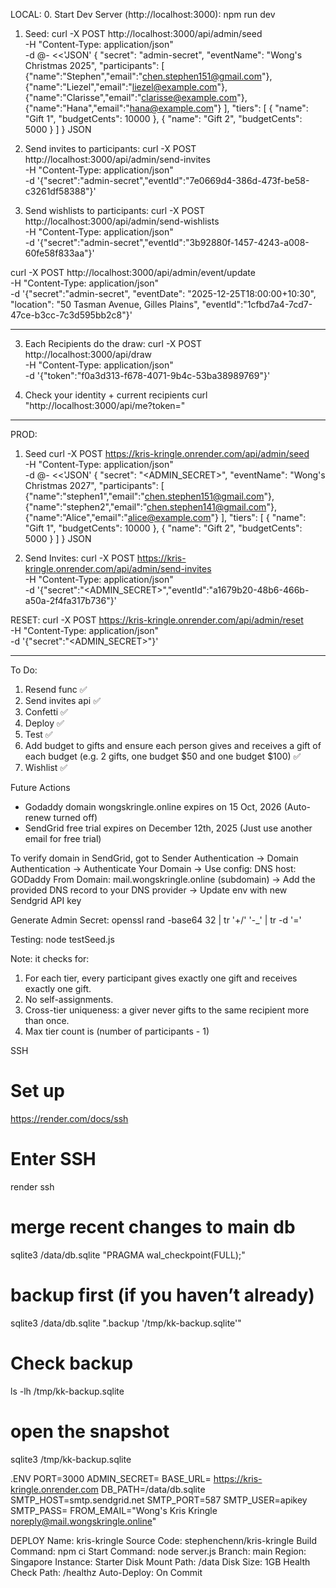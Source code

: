 LOCAL:
0. Start Dev Server (http://localhost:3000):
npm run dev

1. Seed:
curl -X POST http://localhost:3000/api/admin/seed \
  -H "Content-Type: application/json" \
  -d @- <<'JSON'
{
  "secret": "admin-secret",
  "eventName": "Wong's Christmas 2025",
  "participants": [
    {"name":"Stephen","email":"chen.stephen151@gmail.com"},
    {"name":"Liezel","email":"liezel@example.com"},
    {"name":"Clarisse","email":"clarisse@example.com"},
    {"name":"Hana","email":"hana@example.com"}
  ],
  "tiers": [
    { "name": "Gift 1", "budgetCents": 10000 },
    { "name": "Gift 2", "budgetCents":  5000 }
  ]
}
JSON

2. Send invites to participants:
curl -X POST http://localhost:3000/api/admin/send-invites \
  -H "Content-Type: application/json" \
  -d '{"secret":"admin-secret","eventId":"7e0669d4-386d-473f-be58-c3261df58388"}'
  
3. Send wishlists to participants:
curl -X POST http://localhost:3000/api/admin/send-wishlists \
  -H "Content-Type: application/json" \
  -d '{"secret":"admin-secret","eventId":"3b92880f-1457-4243-a008-60fe58f833aa"}'

curl -X POST http://localhost:3000/api/admin/event/update \
  -H "Content-Type: application/json" \
  -d '{"secret":"admin-secret", "eventDate": "2025-12-25T18:00:00+10:30", "location": "50 Tasman Avenue, Gilles Plains", "eventId":"1cfbd7a4-7cd7-47ce-b3cc-7c3d595bb2c8"}'

______________________________________________________________________________________________________________________________________________________________________________

3. Each Recipients do the draw:
curl -X POST http://localhost:3000/api/draw \
  -H "Content-Type: application/json" \
  -d '{"token":"f0a3d313-f678-4071-9b4c-53ba38989769"}'

4. Check your identity + current recipients
curl "http://localhost:3000/api/me?token=<recipient-token>"
______________________________________________________________________________________________________________________________________________________________________________

PROD:

1. Seed
curl -X POST https://kris-kringle.onrender.com/api/admin/seed \
  -H "Content-Type: application/json" \
  -d @- <<'JSON'
{
  "secret": "<ADMIN_SECRET>",
  "eventName": "Wong's Christmas 2027",
  "participants": [
    {"name":"stephen1","email":"chen.stephen151@gmail.com"},
    {"name":"stephen2","email":"chen.stephen141@gmail.com"},
    {"name":"Alice","email":"alice@example.com"}
  ],
  "tiers": [
    { "name": "Gift 1", "budgetCents": 10000 },
    { "name": "Gift 2", "budgetCents":  5000 }
  ]
}
JSON

2. Send Invites:
curl -X POST https://kris-kringle.onrender.com/api/admin/send-invites \
  -H "Content-Type: application/json" \
  -d '{"secret":"<ADMIN_SECRET>","eventId":"a1679b20-48b6-466b-a50a-2f4fa317b736"}'


RESET:
curl -X POST https://kris-kringle.onrender.com/api/admin/reset \
  -H "Content-Type: application/json" \
  -d '{"secret":"<ADMIN_SECRET>"}'

______________________________________________________________________________________________________________________________________________________________________________

To Do:
1. Resend func ✅
2. Send invites api ✅
3. Confetti ✅
4. Deploy ✅
5. Test ✅
6. Add budget to gifts and ensure each person gives and receives a gift of each budget (e.g. 2 gifts, one budget $50 and one budget $100) ✅
7. Wishlist ✅

Future Actions
- Godaddy domain wongskringle.online expires on 15 Oct, 2026 (Auto-renew turned off)
- SendGrid free trial expires on December 12th, 2025 (Just use another email for free trial)

To verify domain in SendGrid, got to Sender Authentication -> Domain Authentication -> Authenticate Your Domain -> Use config:
  DNS host: GODaddy
  From Domain: mail.wongskringle.online (subdomain)
-> Add the provided DNS record to your DNS provider -> Update env with new Sendgrid API key

Generate Admin Secret:
openssl rand -base64 32 | tr '+/' '-_' | tr -d '='

Testing:
node testSeed.js

Note: it checks for:
  1) For each tier, every participant gives exactly one gift and receives exactly one gift.
  2) No self-assignments.
  3) Cross-tier uniqueness: a giver never gifts to the same recipient more than once.
  4) Max tier count is (number of participants - 1)

SSH
# Set up
https://render.com/docs/ssh

# Enter SSH
render ssh

# merge recent changes to main db
sqlite3 /data/db.sqlite "PRAGMA wal_checkpoint(FULL);"

# backup first (if you haven’t already)
sqlite3 /data/db.sqlite ".backup '/tmp/kk-backup.sqlite'"

# Check backup
ls -lh /tmp/kk-backup.sqlite

# open the snapshot
sqlite3 /tmp/kk-backup.sqlite




.ENV
PORT=3000
ADMIN_SECRET=<ADMIN-SECRET>
BASE_URL= https://kris-kringle.onrender.com
DB_PATH=/data/db.sqlite
SMTP_HOST=smtp.sendgrid.net
SMTP_PORT=587
SMTP_USER=apikey
SMTP_PASS=<SENDGRID-API-KEY>
FROM_EMAIL="Wong's Kris Kringle <noreply@mail.wongskringle.online>"


DEPLOY
Name: kris-kringle
Source Code: stephenchenn/kris-kringle
Build Command: npm ci
Start Command: node server.js
Branch: main
Region: Singapore
Instance: Starter
Disk Mount Path: /data
Disk Size: 1GB
Health Check Path: /healthz
Auto-Deploy: On Commit